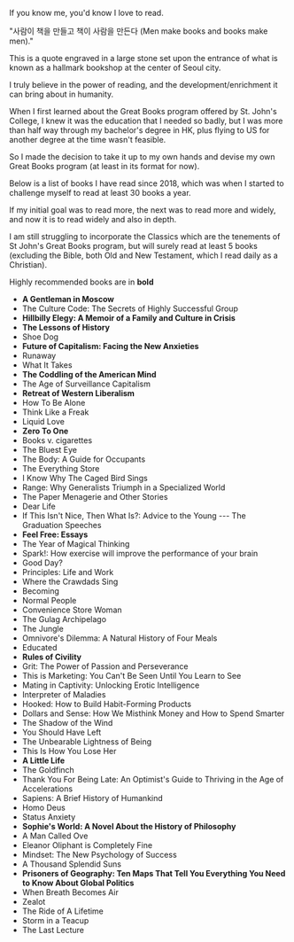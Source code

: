 If you know me, you'd know I love to read. 

"사람이 책을 만들고 책이 사람을 만든다 (Men make books and books make men)." 

This is a quote engraved in a large stone set upon the entrance of what is known as a hallmark bookshop at the center of Seoul city. 

I truly believe in the power of reading, and the development/enrichment it can bring about in humanity. 

When I first learned about the Great Books program offered by St. John's College, I knew it was the education that I needed so badly, but I was more than half way through my bachelor's degree in HK, plus flying to US for another degree at the time wasn't feasible. 

So I made the decision to take it up to my own hands and devise my own Great Books program (at least in its format for now). 

Below is a list of books I have read since 2018, which was when I started to challenge myself to read at least 30 books a year. 

If my initial goal was to read more, the next was to read more and widely, and now it is to read widely and also in depth. 

I am still struggling to incorporate the Classics which are the tenements of St John's Great Books program, but will surely read at least 5 books (excluding the Bible, both Old and New Testament, which I read daily as a Christian). 

Highly recommended books are in **bold**

- **A Gentleman in Moscow**
- The Culture Code: The Secrets of Highly Successful Group
- **Hillbilly Elegy: A Memoir of a Family and Culture in Crisis**
- **The Lessons of History**
- Shoe Dog
- **Future of Capitalism: Facing the New Anxieties**
- Runaway 
- What It Takes
- **The Coddling of the American Mind**
- The Age of Surveillance Capitalism 
- **Retreat of Western Liberalism**
- How To Be Alone
- Think Like a Freak
- Liquid Love
- **Zero To One**
- Books v. cigarettes 
- The Bluest Eye
- The Body: A Guide for Occupants
- The Everything Store
- I Know Why The Caged Bird Sings
- Range: Why Generalists Triumph in a Specialized World
- The Paper Menagerie and Other Stories
- Dear Life
- If This Isn't Nice, Then What Is?: Advice to the Young --- The Graduation Speeches
- **Feel Free: Essays**
- The Year of Magical Thinking
- Spark!: How exercise will improve the performance of your brain
- Good Day? 
- Principles: Life and Work
- Where the Crawdads Sing
- Becoming
- Normal People
- Convenience Store Woman
- The Gulag Archipelago
- The Jungle
- Omnivore's Dilemma: A Natural History of Four Meals
- Educated
- **Rules of Civility**
- Grit: The Power of Passion and Perseverance
- This is Marketing: You Can't Be Seen Until You Learn to See
- Mating in Captivity: Unlocking Erotic Intelligence
- Interpreter of Maladies
- Hooked: How to Build Habit-Forming Products
- Dollars and Sense: How We Misthink Money and How to Spend Smarter
- The Shadow of the Wind
- You Should Have Left
- The Unbearable Lightness of Being
- This Is How You Lose Her
- **A Little Life**
- The Goldfinch
- Thank You For Being Late: An Optimist's Guide to Thriving in the Age of Accelerations
- Sapiens: A Brief History of Humankind
- Homo Deus
- Status Anxiety
- **Sophie's World: A Novel About the History of Philosophy**
- A Man Called Ove
- Eleanor Oliphant is Completely Fine
- Mindset: The New Psychology of Success
- A Thousand Splendid Suns
- **Prisoners of Geography: Ten Maps That Tell You Everything You Need to Know About Global Politics**
- When Breath Becomes Air
- Zealot 
- The Ride of A Lifetime
- Storm in a Teacup
- The Last Lecture 
